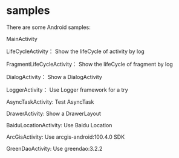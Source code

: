# samples
There are some Android samples:

MainActivity

LifeCycleActivity：  Show the lifeCycle of activity by log

FragmentLifeCycleActivity：  Show the lifeCycle of fragment by log

DialogActivity：  Show a DialogActivity

LoggerActivity：  Use Logger framework for a try

AsyncTaskActivity:   Test AsyncTask

DrawerActivity:  Show a DrawerLayout

BaiduLocationActivity: Use Baidu Location

ArcGisActivity: Use arcgis-android:100.4.0 SDK

GreenDaoActivity: Use greendao:3.2.2